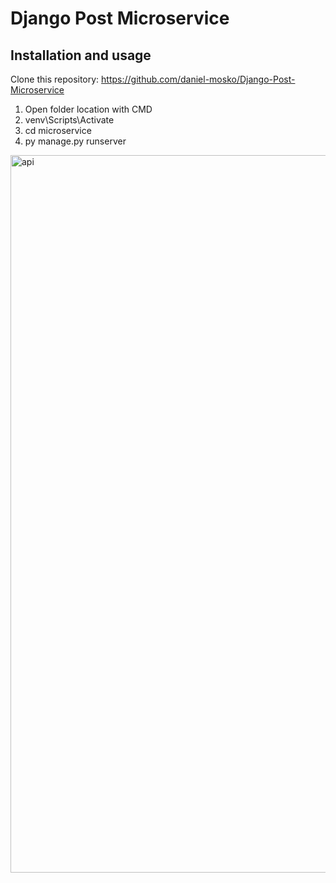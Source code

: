 # Django Post Microservice

## Installation and usage

Clone this repository: https://github.com/daniel-mosko/Django-Post-Microservice

1. Open folder location with CMD
2. venv\Scripts\Activate
3. cd microservice
4. py manage.py runserver

<img width="1148" alt="api" src="https://user-images.githubusercontent.com/59666997/177010869-06ca7908-7450-4453-9a8a-00f5ea35cdde.png">
